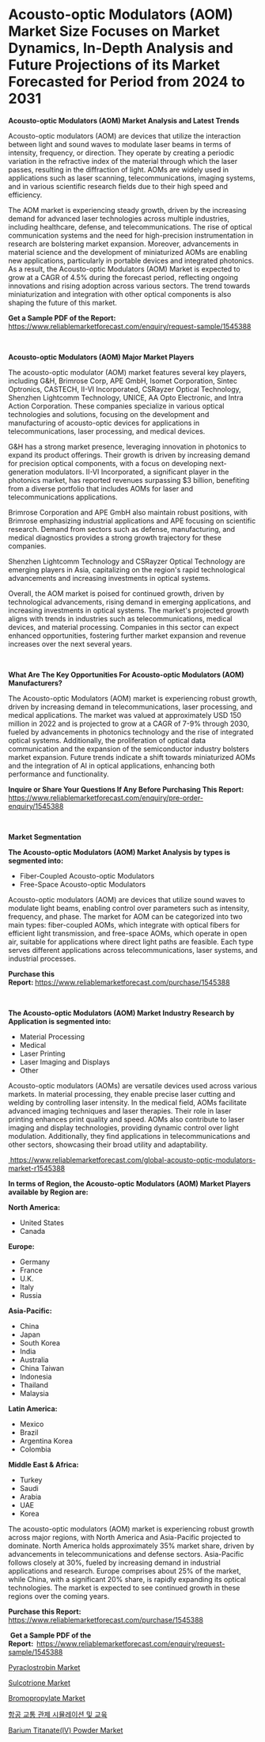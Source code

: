 <p><h1>Acousto-optic Modulators (AOM) Market Size Focuses on Market Dynamics, In-Depth Analysis and Future Projections of its Market Forecasted for Period from 2024 to 2031</h1></p><p><strong>Acousto-optic Modulators (AOM) Market Analysis and Latest Trends</strong></p>
<p><p>Acousto-optic modulators (AOM) are devices that utilize the interaction between light and sound waves to modulate laser beams in terms of intensity, frequency, or direction. They operate by creating a periodic variation in the refractive index of the material through which the laser passes, resulting in the diffraction of light. AOMs are widely used in applications such as laser scanning, telecommunications, imaging systems, and in various scientific research fields due to their high speed and efficiency.</p><p>The AOM market is experiencing steady growth, driven by the increasing demand for advanced laser technologies across multiple industries, including healthcare, defense, and telecommunications. The rise of optical communication systems and the need for high-precision instrumentation in research are bolstering market expansion. Moreover, advancements in material science and the development of miniaturized AOMs are enabling new applications, particularly in portable devices and integrated photonics. As a result, the Acousto-optic Modulators (AOM) Market is expected to grow at a CAGR of 4.5% during the forecast period, reflecting ongoing innovations and rising adoption across various sectors. The trend towards miniaturization and integration with other optical components is also shaping the future of this market.</p></p>
<p><strong>Get a Sample PDF of the Report:&nbsp;</strong> <a href="https://www.reliablemarketforecast.com/enquiry/request-sample/1545388?utm_campaign=1080&utm_medium=2&utm_source=Github&utm_content=ia&utm_term=10122024&utm_id=acousto-optic-modulators-aom">https://www.reliablemarketforecast.com/enquiry/request-sample/1545388</a></p>
<p>&nbsp;</p>
<p><strong>Acousto-optic Modulators (AOM) Major Market Players</strong></p>
<p><p>The acousto-optic modulator (AOM) market features several key players, including G&H, Brimrose Corp, APE GmbH, Isomet Corporation, Sintec Optronics, CASTECH, II-VI Incorporated, CSRayzer Optical Technology, Shenzhen Lightcomm Technology, UNICE, AA Opto Electronic, and Intra Action Corporation. These companies specialize in various optical technologies and solutions, focusing on the development and manufacturing of acousto-optic devices for applications in telecommunications, laser processing, and medical devices.</p><p>G&H has a strong market presence, leveraging innovation in photonics to expand its product offerings. Their growth is driven by increasing demand for precision optical components, with a focus on developing next-generation modulators. II-VI Incorporated, a significant player in the photonics market, has reported revenues surpassing $3 billion, benefiting from a diverse portfolio that includes AOMs for laser and telecommunications applications.</p><p>Brimrose Corporation and APE GmbH also maintain robust positions, with Brimrose emphasizing industrial applications and APE focusing on scientific research. Demand from sectors such as defense, manufacturing, and medical diagnostics provides a strong growth trajectory for these companies. </p><p>Shenzhen Lightcomm Technology and CSRayzer Optical Technology are emerging players in Asia, capitalizing on the region's rapid technological advancements and increasing investments in optical systems. </p><p>Overall, the AOM market is poised for continued growth, driven by technological advancements, rising demand in emerging applications, and increasing investments in optical systems. The market's projected growth aligns with trends in industries such as telecommunications, medical devices, and material processing. Companies in this sector can expect enhanced opportunities, fostering further market expansion and revenue increases over the next several years.</p></p>
<p>&nbsp;</p>
<p><strong>What Are The Key Opportunities For Acousto-optic Modulators (AOM) Manufacturers?</strong></p>
<p><p>The Acousto-optic Modulators (AOM) market is experiencing robust growth, driven by increasing demand in telecommunications, laser processing, and medical applications. The market was valued at approximately USD 150 million in 2022 and is projected to grow at a CAGR of 7-9% through 2030, fueled by advancements in photonics technology and the rise of integrated optical systems. Additionally, the proliferation of optical data communication and the expansion of the semiconductor industry bolsters market expansion. Future trends indicate a shift towards miniaturized AOMs and the integration of AI in optical applications, enhancing both performance and functionality.</p></p>
<p><strong>Inquire or Share Your Questions If Any Before Purchasing This Report:</strong> <a href="https://www.reliablemarketforecast.com/enquiry/pre-order-enquiry/1545388?utm_campaign=1080&utm_medium=2&utm_source=Github&utm_content=ia&utm_term=10122024&utm_id=acousto-optic-modulators-aom">https://www.reliablemarketforecast.com/enquiry/pre-order-enquiry/1545388</a></p>
<p>&nbsp;</p>
<p><strong>Market Segmentation</strong></p>
<p><strong>The Acousto-optic Modulators (AOM) Market Analysis by types is segmented into:</strong></p>
<p><ul><li>Fiber-Coupled Acousto-optic Modulators</li><li>Free-Space Acousto-optic Modulators</li></ul></p>
<p><p>Acousto-optic modulators (AOM) are devices that utilize sound waves to modulate light beams, enabling control over parameters such as intensity, frequency, and phase. The market for AOM can be categorized into two main types: fiber-coupled AOMs, which integrate with optical fibers for efficient light transmission, and free-space AOMs, which operate in open air, suitable for applications where direct light paths are feasible. Each type serves different applications across telecommunications, laser systems, and industrial processes.</p></p>
<p><strong>Purchase this Report:&nbsp;</strong><a href="https://www.reliablemarketforecast.com/purchase/1545388?utm_campaign=1080&utm_medium=2&utm_source=Github&utm_content=ia&utm_term=10122024&utm_id=acousto-optic-modulators-aom">https://www.reliablemarketforecast.com/purchase/1545388</a></p>
<p>&nbsp;</p>
<p><strong>The Acousto-optic Modulators (AOM) Market Industry Research by Application is segmented into:</strong></p>
<p><ul><li>Material Processing</li><li>Medical</li><li>Laser Printing</li><li>Laser Imaging and Displays</li><li>Other</li></ul></p>
<p><p>Acousto-optic modulators (AOMs) are versatile devices used across various markets. In material processing, they enable precise laser cutting and welding by controlling laser intensity. In the medical field, AOMs facilitate advanced imaging techniques and laser therapies. Their role in laser printing enhances print quality and speed. AOMs also contribute to laser imaging and display technologies, providing dynamic control over light modulation. Additionally, they find applications in telecommunications and other sectors, showcasing their broad utility and adaptability.</p></p>
<p><a href="https://www.reliablemarketforecast.com/global-acousto-optic-modulators-market-r1545388?utm_campaign=1080&utm_medium=2&utm_source=Github&utm_content=ia&utm_term=10122024&utm_id=acousto-optic-modulators-aom">&nbsp;https://www.reliablemarketforecast.com/global-acousto-optic-modulators-market-r1545388</a></p>
<p><strong>In terms of Region, the Acousto-optic Modulators (AOM) Market Players available by Region are:</strong></p>
<p>
    <p> <strong> North America: </strong>
        <ul>
            <li>United States</li>
            <li>Canada</li>
        </ul>
        </p> 
    <p> <strong> Europe: </strong>
        <ul>
            <li>Germany</li>
            <li>France</li>
            <li>U.K.</li>
            <li>Italy</li>
            <li>Russia</li>
        </ul>
        </p> 
    <p> <strong> Asia-Pacific: </strong>
        <ul>
            <li>China</li>
            <li>Japan</li>
            <li>South Korea</li>
            <li>India</li>
            <li>Australia</li>
            <li>China Taiwan</li>
            <li>Indonesia</li>
            <li>Thailand</li>
            <li>Malaysia</li>
        </ul>
        </p> 
    <p> <strong> Latin America: </strong>
        <ul>
            <li>Mexico</li>
            <li>Brazil</li>
            <li>Argentina Korea</li>
            <li>Colombia</li>
        </ul>
        </p> 
    <p> <strong> Middle East & Africa: </strong>
        <ul>
            <li>Turkey</li>
            <li>Saudi</li>
            <li>Arabia</li>
            <li>UAE</li>
            <li>Korea</li>
        </ul>
    </p>
    </p>
<p><p>The acousto-optic modulators (AOM) market is experiencing robust growth across major regions, with North America and Asia-Pacific projected to dominate. North America holds approximately 35% market share, driven by advancements in telecommunications and defense sectors. Asia-Pacific follows closely at 30%, fueled by increasing demand in industrial applications and research. Europe comprises about 25% of the market, while China, with a significant 20% share, is rapidly expanding its optical technologies. The market is expected to see continued growth in these regions over the coming years.</p></p>
<p><strong>Purchase this Report: </strong><a href="https://www.reliablemarketforecast.com/purchase/1545388?utm_campaign=1080&utm_medium=2&utm_source=Github&utm_content=ia&utm_term=10122024&utm_id=acousto-optic-modulators-aom">https://www.reliablemarketforecast.com/purchase/1545388</a></p>
<p>&nbsp;<strong>Get a Sample PDF of the Report:&nbsp;&nbsp;</strong><a href="https://www.reliablemarketforecast.com/enquiry/request-sample/1545388?utm_campaign=1080&utm_medium=2&utm_source=Github&utm_content=ia&utm_term=10122024&utm_id=acousto-optic-modulators-aom">https://www.reliablemarketforecast.com/enquiry/request-sample/1545388</a></p>
<p><strong></strong></p>
<p><p><a href="https://www.linkedin.com/pulse/thorough-analysis-pyraclostrobin-market-withits-anticipated-axtmc?utm_campaign=1080&utm_medium=2&utm_source=Github&utm_content=ia&utm_term=10122024&utm_id=acousto-optic-modulators-aom">Pyraclostrobin Market</a></p><p><a href="https://www.linkedin.com/pulse/global-sulcotrione-market-opportunities-forecast-period-from-mdsdc?utm_campaign=1080&utm_medium=2&utm_source=Github&utm_content=ia&utm_term=10122024&utm_id=acousto-optic-modulators-aom">Sulcotrione Market</a></p><p><a href="https://www.linkedin.com/pulse/revenue-demand-forecast-bromopropylate-industry-projected-62-agb8c?utm_campaign=1080&utm_medium=2&utm_source=Github&utm_content=ia&utm_term=10122024&utm_id=acousto-optic-modulators-aom">Bromopropylate Market</a></p><p><a href="https://github.com/sougarounis/Market-Research-Report-List-6/blob/main/131520927460.md?utm_campaign=1080&utm_medium=2&utm_source=Github&utm_content=ia&utm_term=10122024&utm_id=acousto-optic-modulators-aom">항공 교통 관제 시뮬레이션 및 교육</a></p><p><a href="https://github.com/gdfhhhj/Market-Research-Report-List-6/blob/main/barium-titanateiv-powder-market.md?utm_campaign=1080&utm_medium=2&utm_source=Github&utm_content=ia&utm_term=10122024&utm_id=acousto-optic-modulators-aom">Barium Titanate(IV) Powder Market</a></p></p>